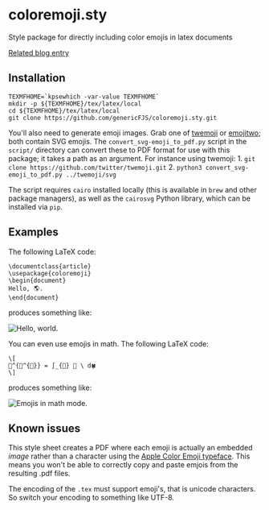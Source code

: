 coloremoji.sty
==============
Style package for directly including color emojis in latex documents

[Related blog entry](http://www.alecjacobson.com/weblog/?p=4018)

## Installation

    TEXMFHOME=`kpsewhich -var-value TEXMFHOME`
    mkdir -p ${TEXMFHOME}/tex/latex/local
    cd ${TEXMFHOME}/tex/latex/local
    git clone https://github.com/genericFJS/coloremoji.sty.git

You'll also need to generate emoji images. Grab one of
[twemoji](https://github.com/twitter/twemoji) or
[emojitwo](https://github.com/EmojiTwo/emojitwo); both contain SVG emojis. The
`convert_svg-emoji_to_pdf.py` script in the `script/` directory can convert
these to PDF format for use with this package; it takes a path as an argument.
For instance using twemoji:
    1. `git clone https://github.com/twitter/twemoji.git`
    2. `python3 convert_svg-emoji_to_pdf.py ../twemoji/svg`

The script requires `cairo` installed locally (this is available in `brew` and
other package managers), as well as the `cairosvg` Python library, which can be
installed via `pip`.

## Examples

The following LaTeX code:

    \documentclass{article}
    \usepackage{coloremoji}
    \begin{document}
    Hello, 🌎.
    \end{document}

produces something like:

![Hello, world.](http://alecjacobson.com/weblog/media/hello-world-emoji.png)

You can even use emojis in math. The following LaTeX code:

    \[
    🐊^{🐊^{🐊}} = ∫_{🎃} 🙊 \ d🍀
    \]

produces something like:

![Emojis in math
mode.](http://alecjacobson.com/weblog/media/alligator-power-integral-jack-o-lantern.png)

## Known issues

This style sheet creates a PDF where each emoji is actually an embedded _image_
rather than a character using the [Apple Color Emoji
typeface](http://en.wikipedia.org/wiki/Apple_Color_Emoji). This means you won't
be able to correctly copy and paste emjois from the resulting .pdf files.

The encoding of the `.tex` must support emoji's, that is unicode characters. So switch your encoding to something like UTF-8.
